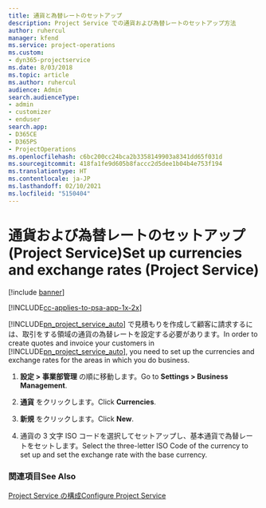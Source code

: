 ```yaml
---
title: 通貨と為替レートのセットアップ
description: Project Service での通貨および為替レートのセットアップ方法
author: ruhercul
manager: kfend
ms.service: project-operations
ms.custom:
- dyn365-projectservice
ms.date: 8/03/2018
ms.topic: article
ms.author: ruhercul
audience: Admin
search.audienceType:
- admin
- customizer
- enduser
search.app:
- D365CE
- D365PS
- ProjectOperations
ms.openlocfilehash: c6bc200cc24bca2b3358149903a8341dd65f031d
ms.sourcegitcommit: 418fa1fe9d605b8faccc2d5dee1b04b4e753f194
ms.translationtype: HT
ms.contentlocale: ja-JP
ms.lasthandoff: 02/10/2021
ms.locfileid: "5150404"
---
```

# <a name="set-up-currencies-and-exchange-rates-project-service"></a><span data-ttu-id="356e0-103">通貨および為替レートのセットアップ (Project Service)</span><span class="sxs-lookup"><span data-stu-id="356e0-103">Set up currencies and exchange rates (Project Service)</span></span>

[!include [banner](../includes/psa-now-project-operations.md)]

[!INCLUDE[cc-applies-to-psa-app-1x-2x](../includes/cc-applies-to-psa-app-1x-2x.md)]

<span data-ttu-id="356e0-104">[!INCLUDE[pn_project_service_auto](../includes/pn-project-service-auto.md)] で見積もりを作成して顧客に請求するには、取引をする領域の通貨の為替レートを設定する必要があります。</span><span class="sxs-lookup"><span data-stu-id="356e0-104">In order to create quotes and invoice your customers in [!INCLUDE[pn_project_service_auto](../includes/pn-project-service-auto.md)], you need to set up the currencies and exchange rates for the areas in which you do business.</span></span>  
  
1.  <span data-ttu-id="356e0-105">**設定 > 事業部管理** の順に移動します。</span><span class="sxs-lookup"><span data-stu-id="356e0-105">Go to **Settings > Business Management**.</span></span>  
  
2.  <span data-ttu-id="356e0-106">**通貨** をクリックします。</span><span class="sxs-lookup"><span data-stu-id="356e0-106">Click **Currencies**.</span></span>  
  
3.  <span data-ttu-id="356e0-107">**新規** をクリックします。</span><span class="sxs-lookup"><span data-stu-id="356e0-107">Click **New**.</span></span>  
  
4.  <span data-ttu-id="356e0-108">通貨の 3 文字 ISO コードを選択してセットアップし、基本通貨で為替レートをセットします。</span><span class="sxs-lookup"><span data-stu-id="356e0-108">Select the three-letter ISO Code of the currency to set up and set the exchange rate with the base currency.</span></span>  
  
### <a name="see-also"></a><span data-ttu-id="356e0-109">関連項目</span><span class="sxs-lookup"><span data-stu-id="356e0-109">See Also</span></span>  
 [<span data-ttu-id="356e0-110">Project Service の構成</span><span class="sxs-lookup"><span data-stu-id="356e0-110">Configure Project Service</span></span>](../psa/configure.md)
